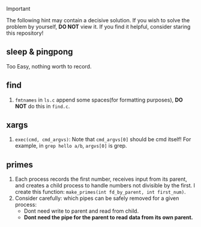 
> [!IMPORTANT]  
> The following hint may contain a decisive solution. If you wish to solve the problem by yourself, **DO NOT** view it. If you find it helpful, consider staring this repository!

## sleep & pingpong

Too Easy, nothing worth to record.

## find
1. `fmtnames` in `ls.c` append some spaces(for formatting purposes), **DO NOT** do this in `find.c`.

## xargs
1. `exec(cmd, cmd_argvs)`: Note that `cmd_argvs[0]` should be cmd itself! For example, in `grep hello a/b`, `argvs[0]` is grep.

## primes
1. Each process records the first number, receives input from its parent, and creates a child process to handle numbers not divisible by the first. I create this function: `make_primes(int fd_by_parent, int first_num)`.
2. Consider carefully: which pipes can be safely removed for a given process:
    - Dont need write to parent and read from child.
    - **Dont need the pipe for the parent to read data from its own parent.**